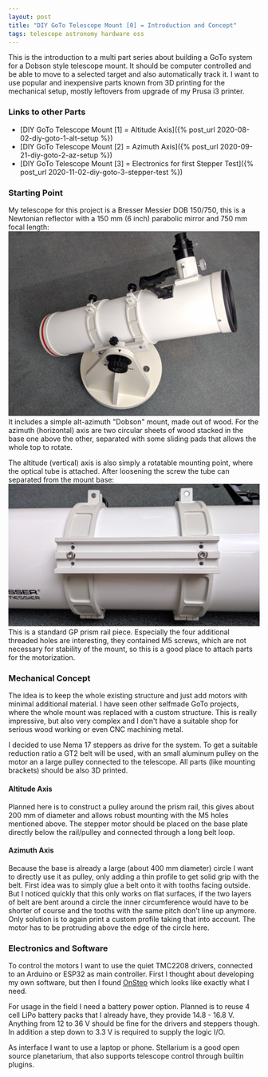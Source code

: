 ```yaml
---
layout: post
title: "DIY GoTo Telescope Mount [0] = Introduction and Concept"
tags: telescope astronomy hardware oss
---
```

This is the introduction to a multi part series about building a GoTo system for a Dobson style telescope mount. It should be computer controlled and be able to move to a selected target and also automatically track it. I want to use popular and inexpensive parts known from 3D printing for the mechanical setup, mostly leftovers from upgrade of my Prusa i3 printer.

### Links to other Parts
- [DIY GoTo Telescope Mount [1] = Altitude Axis]({% post_url 2020-08-02-diy-goto-1-alt-setup %})
- [DIY GoTo Telescope Mount [2] = Azimuth Axis]({% post_url 2020-09-21-diy-goto-2-az-setup %})
- [DIY GoTo Telescope Mount [3] = Electronics for first Stepper Test]({% post_url 2020-11-02-diy-goto-3-stepper-test %})

### Starting Point
My telescope for this project is a Bresser Messier DOB 150/750, this is a Newtonian reflector with a 150 mm (6 inch) parabolic mirror and 750 mm focal length:
![base telescope photo](/assets/goto-telescope/start.jpg)
It includes a simple alt-azimuth "Dobson" mount, made out of wood. For the azimuth (horizontal) axis are two circular sheets of wood stacked in the base one above the other, separated with some sliding pads that allows the whole top to rotate.

The altitude (vertical) axis is also simply a rotatable mounting point, where the optical tube is attached. After loosening the screw the tube can separated from the mount base:
![tube mount top view](/assets/goto-telescope/alt-mount-top.jpg)
This is a standard GP prism rail piece. Especially the four additional threaded holes are interesting, they contained M5 screws, which are not necessary for stability of the mount, so this is a good place to attach parts for the motorization.

### Mechanical Concept
The idea is to keep the whole existing structure and just add motors with minimal additional material. I have seen other selfmade GoTo projects, where the whole mount was replaced with a custom structure. This is really impressive, but also very complex and I don't have a suitable shop for serious wood working or even CNC machining metal.

I decided to use Nema 17 steppers as drive for the system. To get a suitable reduction ratio a GT2 belt will be used, with an small aluminum pulley on the motor an a large pulley connected to the telescope. All parts (like mounting brackets) should be also 3D printed.

#### Altitude Axis
Planned here is to construct a pulley around the prism rail, this gives about 200 mm of diameter and allows robust mounting with the M5 holes mentioned above. 
The stepper motor should be placed on the base plate directly below the rail/pulley and connected through a long belt loop.

#### Azimuth Axis
Because the base is already a large (about 400 mm diameter) circle I want to directly use it as pulley, only adding a thin profile to get solid grip with the belt. First idea was to simply glue a belt onto it with tooths facing outside. But I noticed quickly that this only works on flat surfaces, if the two layers of belt are bent around a circle the inner circumference would have to be shorter of course and the tooths with the same pitch don't line up anymore. Only solution is to again print a custom profile taking that into account.
The motor has to be protruding above the edge of the circle here.

### Electronics and Software
To control the motors I want to use the quiet TMC2208 drivers, connected to an Arduino or ESP32 as main controller. First I thought about developing my own software, but then I found [OnStep](https://github.com/hjd1964/OnStep) which looks like exactly what I need.

For usage in the field I need a battery power option. Planned is to reuse 4 cell LiPo battery packs that I already have, they provide 14.8 - 16.8 V. Anything from 12 to 36 V should be fine for the drivers and steppers though. In addition a step down to 3.3 V is required to supply the logic I/O.

As interface I want to use a laptop or phone. Stellarium is a good open source planetarium, that also supports telescope control through builtin plugins.
